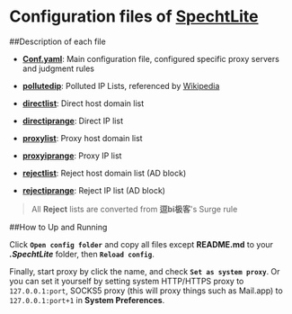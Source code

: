 # Configuration files of [SpechtLite](https://github.com/zhuhaow/SpechtLite)

##Description of each file

- [**Conf.yaml**](https://github.com/HoonHwang/SpechtLiteConf/blob/master/Conf.yaml): Main configuration file, configured specific proxy servers and judgment rules

- [**pollutedip**](https://github.com/HoonHwang/SpechtLiteConf/blob/master/pollutedip): Polluted IP Lists, referenced by [Wikipedia](https://zh.m.wikipedia.org/zh-cn/域名服务器缓存污染)

- [**directlist**](https://github.com/HoonHwang/SpechtLiteConf/blob/master/directlist): Direct host domain list

- [**directiprange**](https://github.com/HoonHwang/SpechtLiteConf/blob/master/directiprange): Direct IP list

- [**proxylist**](https://github.com/HoonHwang/SpechtLiteConf/blob/master/proxylist): Proxy host domain list

- [**proxyiprange**](https://github.com/HoonHwang/SpechtLiteConf/blob/master/proxyiprange): Proxy IP list

- [**rejectlist**](https://github.com/HoonHwang/SpechtLiteConf/blob/master/rejectlist): Reject host domain list (AD block)

- [**rejectiprange**](https://github.com/HoonHwang/SpechtLiteConf/blob/master/rejectiprange): Reject IP list (AD block)
 >  All **Reject** lists are converted from **逗bi极客**'s Surge rule

##How to Up and Running

Click **`Open config folder`** and copy all files except **README.md** to your **_.SpechtLite_** folder, then **`Reload config`**.

Finally, start proxy by click the name, and check **`Set as system proxy`**. Or you can set it yourself by setting system HTTP/HTTPS proxy to `127.0.0.1:port`, SOCKS5 proxy (this will proxy things such as Mail.app) to `127.0.0.1:port+1` in **System Preferences**.
